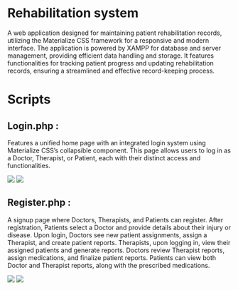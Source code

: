 
# Rehabilitation system
A web application designed for maintaining patient rehabilitation records, utilizing the Materialize CSS framework for a responsive and modern interface. The application is powered by XAMPP for database and server management, providing efficient data handling and storage. It features functionalities for tracking patient progress and updating rehabilitation records, ensuring a streamlined and effective record-keeping process.

# Scripts
## Login.php : 

Features a unified home page with an integrated login system using Materialize CSS’s collapsible component. This page allows users to log in as a Doctor, Therapist, or Patient, each with their distinct access and functionalities.

![](screen%20shots/home%20page.png)
![](screen%20shots/login.png)


## Register.php :

A signup page where Doctors, Therapists, and Patients can register. After registration, Patients select a Doctor and provide details about their injury or disease. Upon login, Doctors see new patient assignments, assign a Therapist, and create patient reports. Therapists, upon logging in, view their assigned patients and generate reports. Doctors review Therapist reports, assign medications, and finalize patient reports. Patients can view both Doctor and Therapist reports, along with the prescribed medications.

![](screen%20shots/register.png)
![](screen%20shots/register(1).png)
